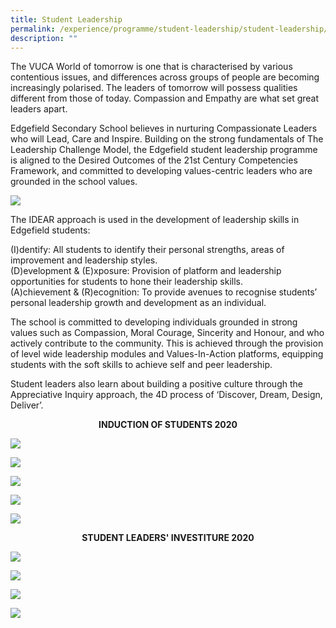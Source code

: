 ```yaml
---
title: Student Leadership
permalink: /experience/programme/student-leadership/student-leadership/
description: ""
---
```

The VUCA World of tomorrow is one that is characterised by various contentious issues, and differences across groups of people are becoming increasingly polarised. The leaders of tomorrow will possess qualities different from those of today. Compassion and Empathy are what set great leaders apart.  

Edgefield Secondary School believes in nurturing Compassionate Leaders who will Lead, Care and Inspire. Building on the strong fundamentals of The Leadership Challenge Model, the Edgefield student leadership programme is aligned to the Desired Outcomes of the 21st Century Competencies Framework, and committed to developing values-centric leaders who are grounded in the school values.

![](/images/TKD-Banner-Pic-600x338.jpg)

The IDEAR approach is used in the development of leadership skills in Edgefield students:  
  
(I)dentify: All students to identify their personal strengths, areas of improvement and leadership styles.  
(D)evelopment & (E)xposure: Provision of platform and leadership opportunities for students to hone their leadership skills.  
(A)chievement & (R)ecognition: To provide avenues to recognise students’ personal leadership growth and development as an individual.  
  
The school is committed to developing individuals grounded in strong values such as Compassion, Moral Courage, Sincerity and Honour, and who actively contribute to the community. This is achieved through the provision of level wide leadership modules and Values-In-Action platforms, equipping students with the soft skills to achieve self and peer leadership.  
  
Student leaders also learn about building a positive culture through the Appreciative Inquiry approach, the 4D process of ‘Discover, Dream, Design, Deliver’.

<center><strong> INDUCTION OF STUDENTS 2020 </strong></center>

![](/images/IOS1.jpg)

![](/images/IOS2.jpg)

![](/images/IOS3.jpg)

![](/images/IOS4.jpg)

![](/images/IOS5.jpg)

<center> <strong> STUDENT LEADERS' INVESTITURE 2020 </strong></center>

![](/images/SLI1.jpg)

![](/images/SLI2.jpg)

![](/images/SLI3.jpg)

![](/images/SLI4.jpg)